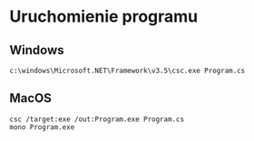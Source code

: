 # Uruchomienie programu 

## Windows 
``` 
c:\windows\Microsoft.NET\Framework\v3.5\csc.exe Program.cs
```

## MacOS
```
csc /target:exe /out:Program.exe Program.cs 
mono Program.exe
 ```
